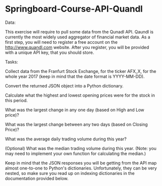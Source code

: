 # Springboard-Course-API-Quandl

Data:

This exercise will require  to pull some data from the Qunadl API. 
Qaundl is currently the most widely used aggregator of financial market data.
As a first step, you will need to register a free account on the http://www.quandl.com website.
After you register, you will be provided with a unique API key, that you should store.

Tasks:

Collect data from the Franfurt Stock Exchange, for the ticker AFX_X, for the whole year 2017 (keep in mind that the date format is YYYY-MM-DD).

Convert the returned JSON object into a Python dictionary.

Calculate what the highest and lowest opening prices were for the stock in this period.

What was the largest change in any one day (based on High and Low price)?

What was the largest change between any two days (based on Closing Price)?

What was the average daily trading volume during this year?

(Optional) What was the median trading volume during this year. (Note: you may need to implement your own function for calculating the median.)

Keep in mind that the JSON responses you will be getting from the API map almost one-to-one to Python's dictionaries. Unfortunately, they can be very nested, so make sure you read up on indexing dictionaries in the documentation provided below.
